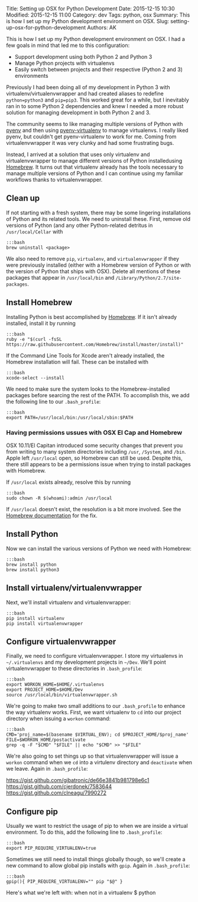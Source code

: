 Title: Setting up OSX for Python Development 
Date: 2015-12-15 10:30
Modified: 2015-12-15 11:00
Category: dev
Tags: python, osx
Summary: This is how I set up my Python development environment on OSX.
Slug: setting-up-osx-for-python-development
Authors: AK


This is how I set up my Python development environment on OSX. I had a few goals in mind that led me to this configuration:

* Support development using both Python 2 and Python 3
* Manage Python projects with virtualenvs
* Easily switch between projects and their respective (Python 2 and 3) environments

Previously I had been doing all of my development in Python 3 with virtualenv/virtualenvwrapper and had created aliases to redefine `python=python3` and `pip=pip3`. This worked great for a while, but I inevitably ran in to some Python 2 dependencies and knew I needed a more robust solution for managing development in both Python 2 and 3.

The community seems to like managing multiple versions of Python with [pyenv](https://github.com/yyuu/pyenv) and then using [pyenv-virtualenv](https://github.com/yyuu/pyenv-virtualenv) to manage virtualenvs. I really liked pyenv, but couldn't get pyenv-virtualenv to work for me. Coming from virtualenvwrapper it was very clunky and had some frustrating bugs. 

Instead, I arrived at a solution that uses only virtualenv and virtualenvwrapper to manage different versions of Python installedusing [Homebrew](http://brew.sh). It turns out that virtualenv already has the tools necessary to manage multiple versions of Python and I can continue using my familiar workflows thanks to virtualenvwrapper.

## Clean up
If not starting with a fresh system, there may be some lingering installations of Python and its related tools. We need to uninstall these. First, remove old versions of Python (and any other Python-related detritus in `/usr/local/Cellar` with

    :::bash
    brew uninstall <package>

We also need to remove `pip`, `virtualenv`, and `virtualenvwrapper` if they were previously installed (either with a Homebrew version of Python or with the version of Python that ships with OSX). Delete all mentions of these packages that appear in `/usr/local/bin` and `/Library/Python/2.7/site-packages`. 


## Install Homebrew
Installing Python is best accomplished by [Homebrew](http://brew.sh). If it isn't already installed, install it by running

    :::bash
    ruby -e "$(curl -fsSL https://raw.githubusercontent.com/Homebrew/install/master/install)"

If the Command Line Tools for Xcode aren't already installed, the Homebrew installation will fail. These can be installed with

    :::bash
    xcode-select --install

We need to make sure the system looks to the Homebrew-installed packages before searcing the rest of the PATH. To accomplish this, we add the following line to our `.bash_profile`:

    :::bash
    export PATH=/usr/local/bin:/usr/local/sbin:$PATH

### Having permissions ussues with OSX El Cap and Homebrew
OSX 10.11/El Capitan introduced some security changes that prevent you from writing to many system directories including `/usr`, `/System`, and `/bin`. Apple left `/usr/local` open, so Homebrew can still be used. Despite this, there still appears to be a permissions issue when trying to install packages with Homebrew. 

If `/usr/local` exists already, resolve this by running

    :::bash
    sudo chown -R $(whoami):admin /usr/local

If `/usr/local` doesn't exist, the resolution is a bit more involved. See the [Homebrew documentation](https://github.com/Homebrew/homebrew/blob/master/share/doc/homebrew/El_Capitan_and_Homebrew.md) for the fix.

## Install Python
Now we can install the various versions of Python we need with Homebrew:

    :::bash
    brew install python
    brew install python3

## Install virtualenv/virtualenvwrapper
Next, we'll install virtualenv and virtualenvwrapper:
 
    :::bash
    pip install virtualenv
    pip install virtualenvwrapper

## Configure virtualenvwrapper
Finally, we need to configure virtualenvwrapper. I store my virtualenvs in `~/.virtualenvs` and my development projects in `~/Dev`. We'll point virtualenvwrapper to these directories in `.bash_profile`:

    :::bash
    export WORKON_HOME=$HOME/.virtualenvs
    export PROJECT_HOME=$HOME/Dev
    source /usr/local/bin/virtualenvwrapper.sh

We're going to make two small additions to our `.bash_profile` to enhance the way virtualenv works. First, we want virtualenv to `cd` into our project directory when issuing a `workon` command:

    :::bash
    CMD='proj_name=$(basename $VIRTUAL_ENV); cd $PROJECT_HOME/$proj_name'
    FILE=$WORKON_HOME/postactivate
    grep -q -F "$CMD" "$FILE" || echo "$CMD" >> "$FILE"

We're also going to set things up so that virtualenvwrapper will issue a `workon` command when we `cd` into a virtulenv directory and `deactivate` when we leave. Again in `.bash_profile`:

https://gist.github.com/gibatronic/de66e3841b981798e6c1
https://gist.github.com/cjerdonek/7583644 
https://gist.github.com/clneagu/7990272


## Configure pip
Usually we want to restrict the usage of pip to when we are inside a virtual environment. To do this, add the following line to `.bash_profile`:

    :::bash
    export PIP_REQUIRE_VIRTUALENV=true

Sometimes we still need to install things globally though, so we'll create a new command to allow global pip installs with `gpip`. Again in `.bash_profile`:

    :::bash
    gpip(){ PIP_REQUIRE_VIRTUALENV="" pip "$@" }






Here's what we're left with:
when not in a virtualenv
    $ python <script> will run a script in python 2
    $ python3 <script> will run a script in python 3
pip and pip3 work the same way

when inside a virtualenv, just call python <script> and whatever version used to make the virtualenv will be used.

When making new virtualenvs, mkvirtualenv -p python3 <name> for python 3.x virtual env





